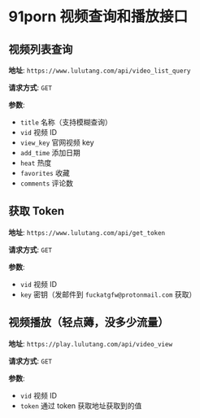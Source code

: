 # 91porn 视频查询和播放接口

## 视频列表查询

**地址**: `https://www.lulutang.com/api/video_list_query`

**请求方式**: `GET`

**参数**:

- `title` 名称（支持模糊查询）
- `vid` 视频 ID
- `view_key` 官网视频 key
- `add_time` 添加日期
- `heat` 热度
- `favorites` 收藏
- `comments` 评论数

## 获取 Token

**地址**: `https://www.lulutang.com/api/get_token`

**请求方式**: `GET`

**参数**:

- `vid` 视频 ID
- `key` 密钥（发邮件到 `fuckatgfw@protonmail.com` 获取）

## 视频播放（轻点薅，没多少流量）

**地址**: `https://play.lulutang.com/api/video_view`

**请求方式**: `GET`

**参数**:

- `vid` 视频 ID
- `token` 通过 token 获取地址获取到的值
